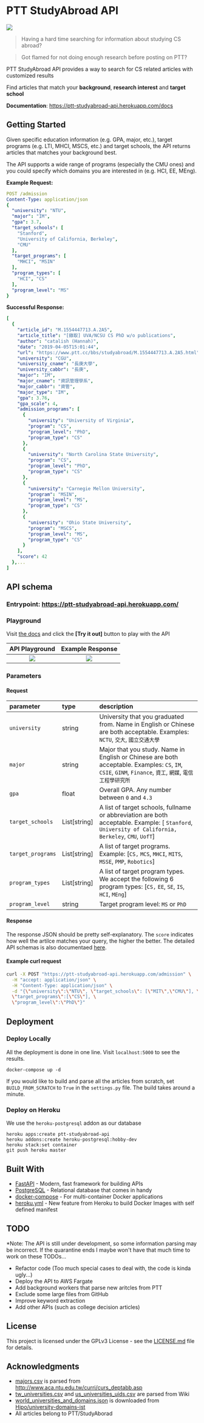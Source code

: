 # PTT StudyAbroad API

<img src ="https://circleci.com/gh/CryoliteZ/ptt-studyabroad-api.svg?style=svg"/>

> Having a hard time searching for information about studying CS abroad? 

> Got flamed for not doing enough research before posting on PTT? 

PTT StudyAbroad API provides a way to search for CS related articles with customized results

Find articles that match your **background**, **research interest** and **target school**
<!-- <p align="center">
    <em> Find articles that matches your background, your research interest and your target school</em>
</p> -->





**Documentation**: https://ptt-studyabroad-api.herokuapp.com/docs  

## Getting Started

Given specific education information (e.g. GPA, major, etc.), target programs (e.g. LTI, MHCI, MSCS, etc.) and target schools, the API returns articles that matches your background best. 

The API supports a wide range of programs (especially the CMU ones) and you could specify which domains you are interested in (e.g. HCI, EE, MEng).


**Example Request:**
```yaml
POST /admission
Content-Type: application/json
{
  "university": "NTU",
  "major": "IM",
  "gpa": 3.7,
  "target_schools": [
    "Stanford",
    "University of California, Berkeley",
    "CMU"
  ],
  "target_programs": [
    "MHCI", "MSIN"
  ],
  "program_types": [
    "HCI", "CS"
  ],
  "program_level": "MS"
}
```
**Successful Response:**
```yaml
[
  {
    "article_id": "M.1554447713.A.2A5",
    "article_title": "[錄取] UVA/NCSU CS PhD w/o publications",
    "author": "catalish (Hannah)",
    "date": "2019-04-05T15:01:44",
    "url": "https://www.ptt.cc/bbs/studyabroad/M.1554447713.A.2A5.html",
    "university": "CGU",
    "university_cname": "長庚大學",
    "university_cabbr": "長庚",
    "major": "IM",
    "major_cname": "資訊管理學系",
    "major_cabbr": "資管",
    "major_type": "IM",
    "gpa": 3.76,
    "gpa_scale": 4,
    "admission_programs": [
      {
        "university": "University of Virginia",
        "program": "CS",
        "program_level": "PhD",
        "program_type": "CS"
      },
      {
        "university": "North Carolina State University",
        "program": "CS",
        "program_level": "PhD",
        "program_type": "CS"
      },
      {
        "university": "Carnegie Mellon University",
        "program": "MSIN",
        "program_level": "MS",
        "program_type": "CS"
      },
      {
        "university": "Ohio State University",
        "program": "MSCS",
        "program_level": "MS",
        "program_type": "CS"
      }
    ],
    "score": 42
  },...
]
```

## API schema

### Entrypoint: https://ptt-studyabroad-api.herokuapp.com/

### Playground
Visit [the docs](https://ptt-studyabroad-api.herokuapp.com/docs#/admission/list_programs_admission_post) and click the **[Try it out]** button to play with the API


API Playground           |  Example Response
:-------------------------:|:-------------------------:
![](https://i.imgur.com/IDBu2Rq.png) |  ![](https://i.imgur.com/7A1xzon.png)


### Parameters


#### Request

| parameter                    | type                 | description|
|:-----------------------------|:----------------------------|:----------------------------|
| `university`                 | string                              | University that you graduated from. Name in English or Chinese are both acceptable. Examples: `NCTU`, `交大`, `國立交通大學` |
| `major`                       | string                | Major that you study. Name in English or Chinese are both acceptable. Examples: `CS`, `IM`, `CSIE`, `GINM`, `Finance`, `資工`, `網媒`, `電信工程學研究所`  |
| `gpa`                          | float                  |  Overall GPA. Any number between `0` and `4.3`
| `target_schools`               | List[string]                       | A list of target schools, fullname or abbreviation are both acceptable. Example: [ `Stanford`, `University of California, Berkeley`, `CMU`, `UofT`] |
| `target_programs`            | List[string]      | A list of target programs. Example:  [`CS,` `MCS`, `MHCI`, `MITS`, `MSSE`, `PMP`, `Robotics`] |
| `program_types`               | List[string]        | A list of target program types. We accept the following 6 program types:  [`CS,` `EE`, `SE`, `IS`, `HCI`, `MEng`]|
| `program_level`               | string      | Target program level: `MS` or `PhD` |

#### Response

The response JSON should be pretty self-explanatory. The `score` indicates how well the artilce matches your query, the higher the better. The detailed API schemas is also documentaed [here](https://ptt-studyabroad-api.herokuapp.com/docs#/admission/list_programs_admission_post). 


#### Example curl request

```bash
curl -X POST "https://ptt-studyabroad-api.herokuapp.com/admission" \
  -H "accept: application/json" \
  -H "Content-Type: application/json" \
  -d "{\"university\":\"NTU\", \"target_schools\": [\"MIT\",\"CMU\"], \
  \"target_programs\":[\"CS\"], \
  \"program_level\":\"PhD\"}"
```

## Deployment

### Deploy Locally

All the deployment is done in one line. Visit `localhost:5000` to see the results.

```
docker-compose up -d
```

If you would like to build and parse all the articles from scratch, set `BUILD_FROM_SCRATCH` to `True` in the `settings.py` file. The build takes around a minute.


### Deploy on Heroku
We use the `heroku-postgresql` addon as our database
```
heroku apps:create ptt-studyabroad-api
heroku addons:create heroku-postgresql:hobby-dev
heroku stack:set container
git push heroku master 
```

## Built With

* [FastAPI](https://fastapi.tiangolo.com/) -  Modern, fast framework for building APIs 
* [PostgreSQL](https://www.postgresql.org/) - Relational database that comes in handy
* [docker-compose](https://docs.docker.com/compose/) - For multi-container Docker applications
* [heroku.yml](https://devcenter.heroku.com/articles/build-docker-images-heroku-yml) - New feature from Heroku to build Docker Images with self defined manifest

## TODO

*Note: The API is still under development, so some information parsing may be incorrect. If the quarantine ends I maybe won't have that much time to work on these TODOs...

* Refactor code (Too much special cases to deal with, the code is kinda ugly...)
* Deploy the API to AWS Fargate
* Add background workers that parse new aritcles from PTT
* Exclude some large files from GitHub
* Improve keyword extraction
* Add other APIs (such as college decision articles)


## License

This project is licensed under the GPLv3 License - see the [LICENSE.md](LICENSE.md) file for details.

## Acknowledgments

* [majors.csv](data/tw/majors.csv) is parsed from http://www.aca.ntu.edu.tw/curri/curs_deptabb.asp
* [tw_universities.csv](data/tw/tw_universities.csv) and [us_universities_uids.csv](data/us/us_universities_uids.csv) are parsed from Wiki
* [world_universities_and_domains.json](data/us/world_universities_and_domains.json) is downloaded from [Hipo/university-domains-ist](https://github.com/Hipo/university-domains-list)
* All articles belong to PTT/StudyAborad
